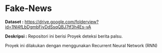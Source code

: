 # Fake-News

**Dataset :**
https://drive.google.com/folderview?id=1Nl4fLbDgmbFiyDdSsqQBJ7tf3h4Es-vA

**Deskripsi :**
Repositori ini berisi Proyek deteksi berita palsu.

Proyek ini dilakukan dengan menggunakan Recurrent Neural Network (RNN)
